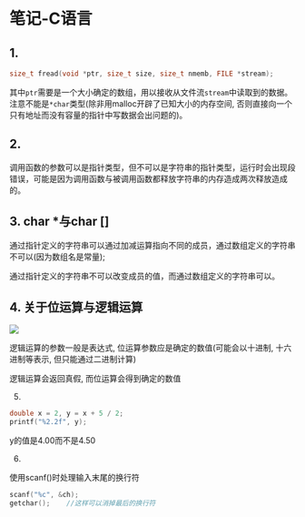 # 笔记-C语言

## 1. 

```c
size_t fread(void *ptr, size_t size, size_t nmemb, FILE *stream);
```

其中`ptr`需要是一个大小确定的数组，用以接收从文件流`stream`中读取到的数据。注意不能是`*char`类型(除非用malloc开辟了已知大小的内存空间, 否则直接向一个只有地址而没有容量的指针中写数据会出问题的)。

## 2.

调用函数的参数可以是指针类型，但不可以是字符串的指针类型，运行时会出现段错误，可能是因为调用函数与被调用函数都释放字符串的内存造成两次释放造成的。

## 3. char *与char []

通过指针定义的字符串可以通过加减运算指向不同的成员，通过数组定义的字符串不可以(因为数组名是常量);

通过指针定义的字符串不可以改变成员的值，而通过数组定义的字符串可以。

## 4. 关于位运算与逻辑运算

![](https://gitee.com/generals-space/gitimg/raw/master/e55aee31858e744b27f76fb6e57a3e80.png)

逻辑运算的参数一般是表达式, 位运算参数应是确定的数值(可能会以十进制, 十六进制等表示, 但只能通过二进制计算)

逻辑运算会返回真假, 而位运算会得到确定的数值

5.

```c
double x = 2, y = x + 5 / 2;
printf("%2.2f", y);
```

y的值是4.00而不是4.50

6.

使用scanf()时处理输入末尾的换行符

```c
scanf("%c", &ch);
getchar();    //这样可以消掉最后的换行符
```